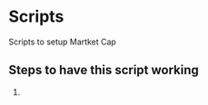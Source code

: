 # Scripts
Scripts to setup Martket Cap

Steps to have this script working
---------------------------------
1. 
